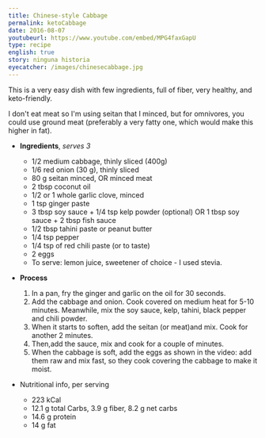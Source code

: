 ```yaml
---
title: Chinese-style Cabbage
permalink: ketoCabbage
date: 2016-08-07
youtubeurl: https://www.youtube.com/embed/MPG4faxGapU
type: recipe
english: true
story: ninguna historia
eyecatcher: /images/chinesecabbage.jpg
---
```


This is a very easy dish with few ingredients, full of fiber, very healthy, and keto-friendly.

I don't eat meat so I'm using seitan that I minced, but for omnivores, you could use ground meat (preferably a very fatty one, which would make this higher in fat).

* **Ingredients**, _serves 3_
  * 1/2 medium cabbage, thinly sliced (400g)
  * 1/6 red onion (30 g), thinly sliced
  * 80 g seitan minced, OR minced meat
  * 2 tbsp coconut oil
  * 1/2 or 1 whole garlic clove, minced
  * 1 tsp ginger paste
  * 3 tbsp soy sauce + 1/4 tsp kelp powder (optional) OR 1 tbsp soy sauce + 2 tbsp fish sauce
  * 1/2 tbsp tahini paste or peanut butter
  * 1/4 tsp pepper
  * 1/4 tsp of red chili paste (or to taste)
  * 2 eggs
  * To serve: lemon juice, sweetener of choice - I used stevia. 

* **Process**
  1. In a pan, fry the ginger and garlic on the oil for 30 seconds.
  2. Add the cabbage and onion. Cook covered on medium heat for 5-10 minutes. Meanwhile, mix the soy sauce, kelp, tahini, black pepper and chili powder.
  3. When it starts to soften, add the seitan (or meat)and mix. Cook for another 2 minutes. 
  4. Then,add the sauce, mix and cook for a couple of minutes. 
  5. When the cabbage is soft, add the eggs as shown in the video: add them raw and mix fast, so they cook covering the cabbage to make it moist.

* Nutritional info, per serving
  * 223 kCal
  * 12.1 g total Carbs, 3.9 g fiber, 8.2 g net carbs
  * 14.6 g protein
  * 14 g fat